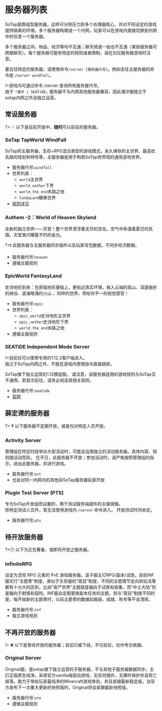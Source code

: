 # 服务器列表  
SoTap是群组型服务器，这样可分担压力到多个处理器核心，并对不同设定的游戏提供隔离的环境。多个服务器构建成一个内网，玩家可以在游戏内直接切换到内网中的任意一个服务器。

多个服务器之间，物品、经济等均不互通；聊天频道一般也不互通（某些服务器可跨服聊天）。每个服务器可能有特定的规则或者限制，请在对应服务器游戏时注意。

要去往特定的服务器，请使用命令`/server [服务器代号]`。例如去往主服务器的命令是 `/server windfall`。  

!>游戏内可通过命令 /server 查询所有服务器代号。  
  由于`「潮汐 | SEATiDE」`服务器不与内网其他服务器兼容，因此潮汐服独立于sotap内网之外且独立运营。  

## 常设服务器  
?> ✅ 以下是目前开放中，**随时**可以前往的服务器。  

### SoTap TapWorld WindFall  
SoTap的主服务器，生存+RPG混合类型的游戏模式。永久保存的主世界、最高优先级的规划和特性等，主服务器是用于构筑SoTap世界观的通用游戏世界。  

- 服务器代号:`windfall`
- 世界列表：
  - `world`主世界
  - `world_nether`下界
  - `world_the_end`末路之地
  - `CandyLand`糖果世界
- [规则详见](https://wiki.sotap.org/#/rules)

### Authem -2：World of Heaven Skyland
全新的独立世界——天堂！整个世界漂浮着无尽的空岛，空气中弥漫着夏日的氛围，天堂里闪耀着不朽的金光。

?>❗ 此服务器与主服务器同步插件以及玩家背包数据，不同步经济数据。

- 服务器代号:`heaven`
- 遵循主服规则

### EpicWorld FantasyLand
史诗地形到来：在原版地形基础上，更贴近真实环境，耸入云端的高山、深邃曲折的峡谷、波澜暗涌的火山 ，同样的世界，带给你不一的视觉感官！

- 服务器代号:`epic`
- 世界列表：
  - `epic_world`史诗地形主世界
  - `epic_nether`史诗地形下界
  - `world_the_end`末路之地
- 遵循主服规则

### SEATiDE Independent Mode Server
!>目前仅可以使用专用的1.12.2客户端进入。  
  独立于SoTap内网之外，不能在游戏内使用指令直接跳转。

SoTap旗下独立运营的1.12模组服。 请注意，该服务器适用的游戏规则与SoTap互不通用。若首次前往，请务必阅读其相关规则。

- 服务器代号:`seatide`
- [官网](https://seatide.net/)

## 薛定谔的服务器

?> ❓ 以下服务器不定期开放，或是仅对特定人员开放。

### Activity Server
管理组在特定时段举办大型活动时，可能会运用独立的活动服务器。具体内容、规则随活动而异。
在平日，此服务器不开放；参加活动时，请严格按照管理组的指示，进出此服务器，并进行游戏。

- 服务器代号:`act`
- 也会对同一内网内的其他非SoTap服务器玩家开放

### Plugin Test Server (PTS)
专为SoTap开发组而设置的，用于测试服务端插件的主服镜像。  
除特定测试人员外，暂无法使用游戏内 `/server` 命令进入。
开放测试时间未定。

- 服务器代号:`pts`

## 待开放服务器
?>🕐  以下为正在筹备、或即将开放之服务器。

### infiniteRPG
设定为含轻 RPG 元素的 PvE 游戏服务器。该子服主打RPG/副本/试炼。目前INF服实行“主题季”制度，类似于生存服的“周目”制度，不同的主题情节走向和玩法等都有十分大的区别，比如“丧尸世界”主题就是偏向于试炼和收集，而“中土大陆”则是偏向于剧情和探险。INF服会定期更换副本任务的主题，但与“周目”制度不同的是，每开始新的主题季时，以前主题季的数据如服装、成就、称号等不会清除。

- 服务器代号:`inf`
- 独立游戏规则

## 不再开放的服务器
!> ❌ 以下是曾经开放的服务器；目前已被下线，不可前往，仅作考古依据。

### Original Server
Original服，是sotap旗下独立运营的子服务器，不与其他子服务器数据同步。主打正版原生纯净。采用官方vanilla端驱动游戏，无任何插件，无爆炸保护并且死亡掉落。致力于带给玩家最纯净的Minecraft游戏体验，并且紧跟最新稳定版，当官方发布下一次重大更新的快照版时，Original将会紧跟最新快照版。

- 服务器代号:`ore`
- 遵循主服规则
